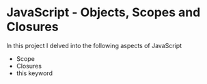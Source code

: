 # JavaScript - Objects, Scopes and Closures

In this project I delved into the following aspects of JavaScript

- Scope
- Closures
- this keyword
